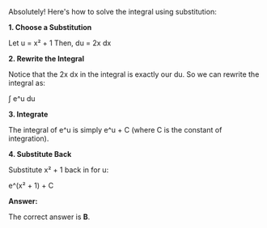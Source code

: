 Absolutely! Here's how to solve the integral using substitution:

**1. Choose a Substitution**

Let  u = x² + 1 
Then, du = 2x dx

**2. Rewrite the Integral**

Notice that the 2x dx in the integral is exactly our du.  So we can rewrite the integral as:

∫ e^u du

**3. Integrate**

The integral of e^u is simply e^u + C (where C is the constant of integration).

**4. Substitute Back**

Substitute x² + 1 back in for u:

e^(x² + 1) + C

**Answer:**

The correct answer is **B**.
